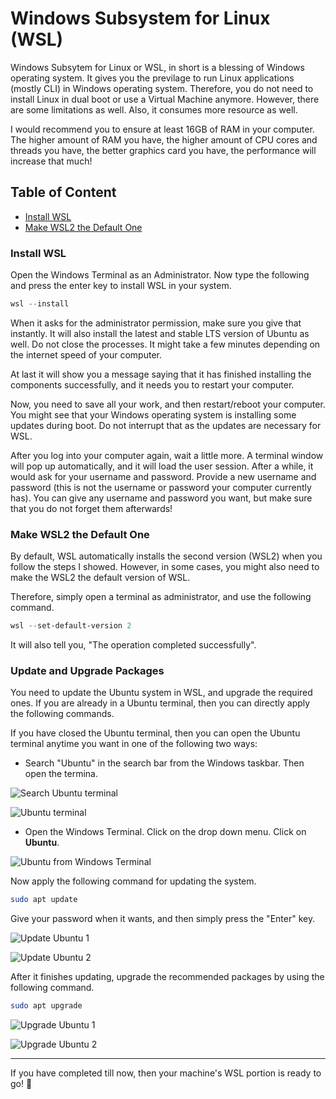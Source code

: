 # Windows Subsystem for Linux (WSL)

Windows Subsytem for Linux or WSL, in short is a blessing of Windows operating system. It gives you the previlage to run Linux applications (mostly CLI) in Windows operating system. Therefore, you do not need to install Linux in dual boot or use a Virtual Machine anymore. However, there are some limitations as well. Also, it consumes more resource as well.

I would recommend you to ensure at least 16GB of RAM in your computer. The higher amount of RAM you have, the higher amount of CPU cores and threads you have, the better graphics card you have, the performance will increase that much!

## Table of Content
- [Install WSL](#install-wsl)
- [Make WSL2 the Default One](#make-wsl2-the-default-one)


### Install WSL

Open the Windows Terminal as an Administrator. Now type the following and press the enter key to install WSL in your system.

```powershell
wsl --install
```

When it asks for the administrator permission, make sure you give that instantly. It will also install the latest and stable LTS version of Ubuntu as well. Do not close the processes. It might take a few minutes depending on the internet speed of your computer.

At last it will show you a message saying that it has finished installing the components successfully, and it needs you to restart your computer.

Now, you need to save all your work, and then restart/reboot your computer. You might see that your Windows operating system is installing some updates during boot. Do not interrupt that as the updates are necessary for WSL.

After you log into your computer again, wait a little more. A terminal window will pop up automatically, and it will load the user session. After a while, it would ask for your username and password. Provide a new username and password (this is not the username or password your computer currently has). You can give any username and password you want, but make sure that you do not forget them afterwards!

### Make WSL2 the Default One

By default, WSL automatically installs the second version (WSL2) when you follow the steps I showed. However, in some cases, you might also need to make the WSL2 the default version of WSL.

Therefore, simply open a terminal as administrator, and use the following command.

```powershell
wsl --set-default-version 2
```

It will also tell you, "The operation completed successfully".


### Update and Upgrade Packages 

You need to update the Ubuntu system in WSL, and upgrade the required ones. If you are already in a Ubuntu terminal, then you can directly apply the following commands.

If you have closed the Ubuntu terminal, then you can open the Ubuntu terminal anytime you want in one of the following two ways:

- Search "Ubuntu" in the search bar from the Windows taskbar. Then open the termina.

![Search Ubuntu terminal](/img/search-ubuntu-terminal.png)

![Ubuntu terminal](/img/ubuntu-terminal.png)

- Open the Windows Terminal. Click on the drop down menu. Click on **Ubuntu**.

![Ubuntu from Windows Terminal](/img/ubuntu-terminal-in-windows-terminal.png)

Now apply the following command for updating the system.

```bash
sudo apt update
```

Give your password when it wants, and then simply press the "Enter" key.

![Update Ubuntu 1](/img/update-1.png)

![Update Ubuntu 2](/img/update-2.png)

After it finishes updating, upgrade the recommended packages by using the following command.

```bash
sudo apt upgrade
```

![Upgrade Ubuntu 1](/img/upgrade-1.png)

![Upgrade Ubuntu 2](/img/upgrade-2.png)

---

If you have completed till now, then your machine's WSL portion is ready to go! 👏